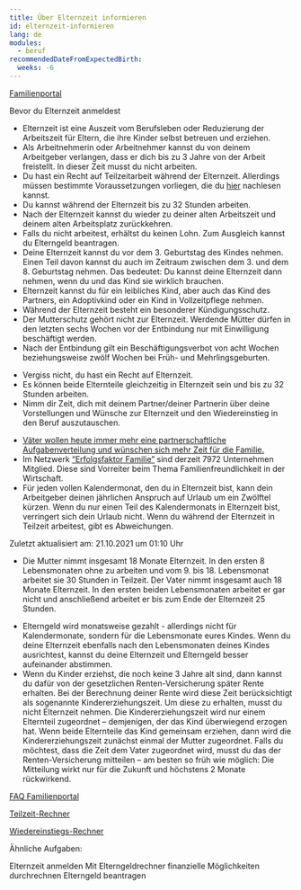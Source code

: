 ```yaml
---
title: Über Elternzeit informieren
id: elternzeit-informieren
lang: de
modules:
  - beruf
recommendedDateFromExpectedBirth:
  weeks: -6
---
```


<todo-extension-panel title="Wo?" icon="map-marked-alt">

[Familienportal](https://familienportal.de/familienportal/familienleistungen/elternzeit)

</todo-extension-panel>


<todo-extension-panel title="Wann (empfohlen)?" icon="calendar-check">

<todo-link todo="elternzeit-anmelden">Bevor du Elternzeit anmeldest</todo-link>

</todo-extension-panel>


<todo-extension-panel title="Info" icon="info-circle">

* Elternzeit ist eine Auszeit vom Berufsleben oder Reduzierung der Arbeitszeit für Eltern, die ihre Kinder selbst betreuen und erziehen. 
* Als Arbeitnehmerin oder Arbeitnehmer kannst du von deinem Arbeitgeber verlangen, dass er dich bis zu 3 Jahre von der Arbeit freistellt. In dieser Zeit musst du nicht arbeiten.
* Du hast ein Recht auf Teilzeitarbeit während der Elternzeit. Allerdings müssen bestimmte Voraussetzungen vorliegen, die du [hier](https://familienportal.de/familienportal/familienleistungen/elternzeit/faq/kann-ich-waehrend-der-elternzeit-teilzeit-arbeiten--124794) nachlesen kannst.
* Du kannst während der Elternzeit bis zu 32 Stunden arbeiten.
* Nach der Elternzeit kannst du wieder zu deiner alten Arbeitszeit und deinem alten Arbeitsplatz zurückkehren.
* Falls du nicht arbeitest, erhältst du keinen Lohn. Zum Ausgleich kannst du <todo-link todo="elterngeld-beantragen">Elterngeld beantragen</todo-link>.
* Deine Elternzeit kannst du vor dem 3. Geburtstag des Kindes nehmen. Einen Teil davon kannst du auch im Zeitraum zwischen dem 3. und dem 8. Geburtstag nehmen. Das bedeutet: Du kannst deine Elternzeit dann nehmen, wenn du und das Kind sie wirklich brauchen.
* Elternzeit kannst du für ein leibliches Kind, aber auch das Kind des Partners, ein Adoptivkind oder ein Kind in Vollzeitpflege nehmen.
* Während der Elternzeit besteht ein besonderer Kündigungsschutz.
* Der Mutterschutz gehört nicht zur Elternzeit. Werdende Mütter dürfen in den letzten sechs Wochen vor der Entbindung nur mit Einwilligung beschäftigt werden.
* Nach der Entbindung gilt ein Beschäftigungsverbot von acht Wochen beziehungsweise zwölf Wochen bei Früh- und Mehrlingsgeburten.

</todo-extension-panel>

<todo-assignees todo-id="elternzeit-informieren"></todo-assignees>

<todo-extension-panel title="Tipp Partnerschaftlichkeit" icon="glass-cheers">

* Vergiss nicht, du hast ein Recht auf Elternzeit.
* Es können beide Elternteile gleichzeitig in Elternzeit sein und bis zu 32 Stunden arbeiten.
* Nimm dir Zeit, dich mit deinem Partner/deiner Partnerin über deine Vorstellungen und Wünsche zur Elternzeit und den Wiedereinstieg in den Beruf auszutauschen.

</todo-extension-panel>

<todo-extension-panel title="Interessanter Fakt" icon="brain">

* [Väter wollen heute immer mehr eine partnerschaftliche Aufgabenverteilung und wünschen sich mehr Zeit für die Familie.](https://www.bmfsfj.de/bmfsfj/service/publikationen/vaeterreport-update-2021-186180)
* Im Netzwerk [“Erfolgsfaktor Familie”](https://www.erfolgsfaktor-familie.de/) sind derzeit 7972 Unternehmen Mitglied. Diese sind Vorreiter beim Thema Familienfreundlichkeit in der Wirtschaft.
* Für jeden vollen Kalendermonat, den du in Elternzeit bist, kann dein Arbeitgeber deinen jährlichen Anspruch auf Urlaub um ein Zwölftel kürzen. Wenn du nur einen Teil des Kalendermonats in Elternzeit bist, verringert sich dein Urlaub nicht. Wenn du während der Elternzeit in Teilzeit arbeitest, gibt es Abweichungen. 

Zuletzt aktualisiert am: 21.10.2021 um 01:10 Uhr

</todo-extension-panel>

<todo-extension-panel title="Beispiel" icon="puzzle-piece">

* Die Mutter nimmt insgesamt 18 Monate Elternzeit. In den ersten 8 Lebensmonaten ohne zu arbeiten und vom 9. bis 18. Lebensmonat arbeitet sie 30 Stunden in Teilzeit. Der Vater nimmt insgesamt auch 18 Monate Elternzeit. In den ersten beiden Lebensmonaten arbeitet er gar nicht und anschließend arbeitet er bis zum Ende der Elternzeit 25 Stunden.

</todo-extension-panel>

<todo-extension-panel title="Insider Tipp" icon="lightbulb">

* Elterngeld wird monatsweise gezahlt - allerdings nicht für Kalendermonate, sondern für die Lebensmonate eures Kindes.
Wenn du deine Elternzeit ebenfalls nach den Lebensmonaten deines Kindes ausrichtest,
kannst du deine Elternzeit und Elterngeld besser aufeinander abstimmen.
* Wenn du Kinder erziehst, die noch keine 3 Jahre alt sind, dann kannst du dafür von der gesetzlichen Renten-Versicherung später Rente erhalten. Bei der Berechnung deiner Rente wird diese Zeit berücksichtigt als sogenannte Kindererziehungszeit. Um diese zu erhalten, musst du nicht Elternzeit nehmen. Die Kindererziehungszeit wird nur einem Elternteil zugeordnet – demjenigen, der das Kind überwiegend erzogen hat. Wenn beide Elternteile das Kind gemeinsam erziehen, dann wird die Kindererziehungszeit zunächst einmal der Mutter zugeordnet. Falls du möchtest, dass die Zeit dem Vater zugeordnet wird, musst du das der Renten-Versicherung mitteilen – am besten so früh wie möglich: Die Mitteilung wirkt nur für die Zukunft und höchstens 2 Monate rückwirkend.

</todo-extension-panel>


<todo-extension-panel title="Weiterführende Informationen" icon="external-link-alt">

[FAQ Familienportal](https://familienportal.de/familienportal/familienleistungen/elternzeit)

[Teilzeit-Rechner](https://www.bmas.de/static/Teilzeit-Netto-Rechner/index.html)

[Wiedereinstiegs-Rechner](https://www.wiedereinstiegsrechner.de)

</todo-extension-panel>

Ähnliche Aufgaben:

<todo-link todo="elternzeit-anmelden">Elternzeit anmelden</todo-link>
<todo-link todo="elterngeld-durchrechnen">Mit Elterngeldrechner finanzielle Möglichkeiten durchrechnen</todo-link>
<todo-link todo="elterngeld-beantragen">Elterngeld beantragen</todo-link>
